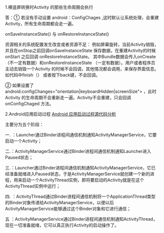 1.横竖屏转换时Activity 的那些生命周期会执行

答：① 若没有手动设置 android：ConfigChages ,这时默认让系统处理，会重建Activity，所有生命周期都会走一遍。

onSaveInstanceState() 与 onRestoreInstanceState()

资源相关的系统配置发生改变或者资源不足： 例如屏幕旋转，当前Activity销毁，并且在onStop之前回调onSaveInstanceState 保存数据，在重建Activity的时候onStart 之后回调 onRestoreInstanceState。
其中Bundle数据会传入onCreate（不一定有数据）和onRestoreInstanceState （一定有数据）。用户或者程序员主动去销毁一个Activity 的时候不会回调，其他情况都会调用，来保存界面信息。如代码中finish（）
或者按下back键，不会回调。

   ② 如果设置了 android:configChanges="orientation|keyboardHidden|screenSize"> ，此时Activity 的生命周期不会重新走一遍。Activity不会重建，只会回调onConfigChaged 方法。

2.Android应用启动过程
[Android 应用启动过程源代码分析](https://link.juejin.im/?target=http%3A%2F%2Fblog.csdn.net%2Fluoshengyang%2Farticle%2Fdetails%2F6689748)

主要分为五个阶段：


   一. ：Launcher通过Binder进程间通信机制通知ActivityManagerService，它要启动一个Activity；

   二.：ActivityManagerService通过Binder进程间通信机制通知Launcher进入Paused状态；

   三.：Launcher通过Binder进程间通信机制通知ActivityManagerService，它已经准备就绪进入Paused状态，于是ActivityManagerService就创建一个新的进程，用来启动一个ActivityThread实例，即将要启动的Activity就是在这个ActivityThread实例中运行；

   四. ：ActivityThread通过Binder进程间通信机制将一个ApplicationThread类型的Binder对象传递给ActivityManagerService，以便以后ActivityManagerService能够通过这个Binder对象和它进行通信；

   五 ：ActivityManagerService通过Binder进程间通信机制通知ActivityThread，现在一切准备就绪，它可以真正执行Activity的启动操作了。

